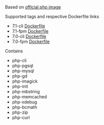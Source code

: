 Based on [official php image](https://hub.docker.com/_/php/)

Supported tags and respective Dockerfile links

* 7.1-cli [Dockerfile](https://github.com/goffyara/php-docker/blob/master/7.1/cli/Dockerfile)
* 7.1-fpm [Dockerfile](https://github.com/goffyara/php-docker/blob/master/7.1/fpm/Dockerfile)
* 7.0-cli [Dockerfile](https://github.com/goffyara/php-docker/blob/master/7.0/cli/Dockerfile)
* 7.0-fpm [Dockerfile](https://github.com/goffyara/php-docker/blob/master/7.0/fpm/Dockerfile)

Contains

* php-cli
* php-pgsql
* php-mysql
* php-gd
* php-imagick
* php-intl
* php-mbstring
* php-memcached
* php-xdebug
* php-bcmath
* php-zip
* php-curl
